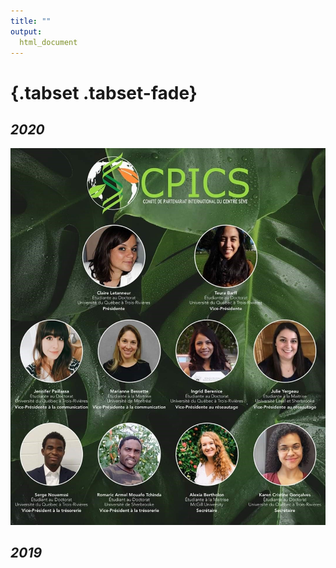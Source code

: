 ```yaml
---
title: ""
output:
  html_document
---
```


#

#

#

#

#   {.tabset .tabset-fade} 

## *2020*

![](images/comite_2020.jpg)

##  *2019*  


